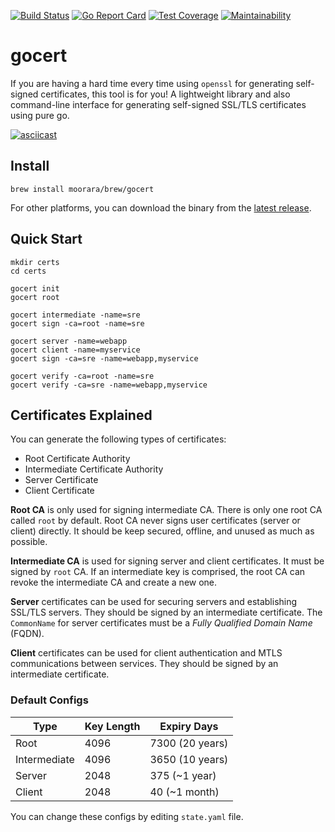 [![Build Status][workflow-image]][workflow-url]
[![Go Report Card][goreport-image]][goreport-url]
[![Test Coverage][coverage-image]][coverage-url]
[![Maintainability][maintainability-image]][maintainability-url]

# gocert

If you are having a hard time every time using `openssl` for generating self-signed certificates, this tool is for you!
A lightweight library and also command-line interface for generating self-signed SSL/TLS certificates using pure go.

[![asciicast](https://asciinema.org/a/vGNpB4ClRhBBoR3KOH6EVRzpH.svg)](https://asciinema.org/a/vGNpB4ClRhBBoR3KOH6EVRzpH)

## Install

```
brew install moorara/brew/gocert
```

For other platforms, you can download the binary from the [latest release](https://github.com/moorara/gocert/releases/latest).

## Quick Start

```
mkdir certs
cd certs

gocert init
gocert root

gocert intermediate -name=sre
gocert sign -ca=root -name=sre

gocert server -name=webapp
gocert client -name=myservice
gocert sign -ca=sre -name=webapp,myservice

gocert verify -ca=root -name=sre
gocert verify -ca=sre -name=webapp,myservice
```

## Certificates Explained

You can generate the following types of certificates:

  - Root Certificate Authority
  - Intermediate Certificate Authority
  - Server Certificate
  - Client Certificate

**Root CA** is only used for signing intermediate CA.
There is only one root CA called `root` by default.
Root CA never signs user certificates (server or client) directly.
It should be keep secured, offline, and unused as much as possible.

**Intermediate CA** is used for signing server and client certificates.
It must be signed by `root` CA.
If an intermediate key is comprised, the root CA can revoke the intermediate CA and create a new one.

**Server** certificates can be used for securing servers and establishing SSL/TLS servers.
They should be signed by an intermediate certificate.
The `CommonName` for server certificates must be a *Fully Qualified Domain Name* (FQDN).

**Client** certificates can be used for client authentication and MTLS communications between services.
They should be signed by an intermediate certificate.

### Default Configs

| Type         | Key Length | Expiry Days     |
| ------------ | ---------- | --------------- |
| Root         | 4096       | 7300 (20 years) |
| Intermediate | 4096       | 3650 (10 years) |
| Server       | 2048       | 375 (~1 year)   |
| Client       | 2048       | 40 (~1 month)   |

You can change these configs by editing `state.yaml` file.


[workflow-url]: https://github.com/moorara/gocert/actions
[workflow-image]: https://github.com/moorara/gocert/workflows/Main/badge.svg
[goreport-url]: https://goreportcard.com/report/github.com/moorara/gocert
[goreport-image]: https://goreportcard.com/badge/github.com/moorara/gocert
[coverage-url]: https://codeclimate.com/github/moorara/gocert/test_coverage
[coverage-image]: https://api.codeclimate.com/v1/badges/c42cb8902ef865a053eb/test_coverage
[maintainability-url]: https://codeclimate.com/github/moorara/gocert/maintainability
[maintainability-image]: https://api.codeclimate.com/v1/badges/c42cb8902ef865a053eb/maintainability
